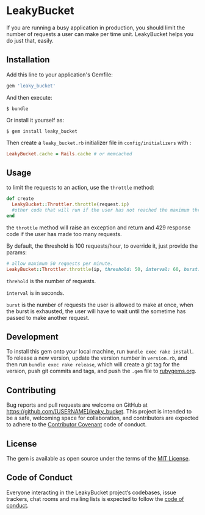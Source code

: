 # LeakyBucket

If you are running a busy application in production, you should limit the number of requests a user can make per time unit. LeakyBucket helps you do just that, easily.

## Installation

Add this line to your application's Gemfile:

```ruby
gem 'leaky_bucket'
```

And then execute:

    $ bundle

Or install it yourself as:

    $ gem install leaky_bucket

Then create a `leaky_bucket.rb` initializer file in `config/initializers` with :

```ruby
LeakyBucket.cache = Rails.cache # or memcached
```


## Usage

to limit the requests to an action, use the `throttle` method: 

```ruby
def create
  LeakyBucket::Throttler.throttle(request.ip)
  #other code that will run if the user has not reached the maximum threshold.
end
```

the `throttle` method will raise an exception and return and 429 response code if the user has made too many requests.

By default, the threshold is 100 requests/hour, to override it, just provide the params:

```ruby
# allow maximum 50 requests per minute.
LeakyBucket::Throttler.throttle(ip, threshold: 50, interval: 60, burst: 10)
```

`threhold` is the number of requests.

`interval` is in seconds.

`burst` is the number of requests the user is allowed to make at once, when the burst is exhausted, the user will have to wait until the sometime has passed to make another request.

## Development


To install this gem onto your local machine, run `bundle exec rake install`. To release a new version, update the version number in `version.rb`, and then run `bundle exec rake release`, which will create a git tag for the version, push git commits and tags, and push the `.gem` file to [rubygems.org](https://rubygems.org).

## Contributing

Bug reports and pull requests are welcome on GitHub at https://github.com/[USERNAME]/leaky_bucket. This project is intended to be a safe, welcoming space for collaboration, and contributors are expected to adhere to the [Contributor Covenant](http://contributor-covenant.org) code of conduct.

## License

The gem is available as open source under the terms of the [MIT License](http://opensource.org/licenses/MIT).

## Code of Conduct

Everyone interacting in the LeakyBucket project’s codebases, issue trackers, chat rooms and mailing lists is expected to follow the [code of conduct](https://github.com/[USERNAME]/leaky_bucket/blob/master/CODE_OF_CONDUCT.md).
